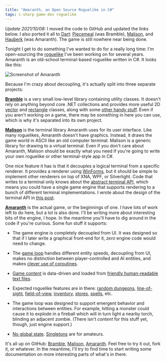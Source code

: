 ```yaml
---
title: "Amaranth, an Open Source Roguelike in C#"
tags: c-sharp game-dev roguelike
---
```


<div class="update">
<p><em>Update 2021/10/08:</em> I moved the code to GitHub and updated the links
below. I also ported it all to <a href="http://dart.dev">Dart</a>:
<a href="https://github.com/munificent/piecemeal">Piecemeal</a> (was Bramble),
<a href="https://github.com/munificent/malison">Malison</a>, and
<a href="https://github.com/munificent/hauberk">Hauberk</a> (was Amaranth). The
game is still nowhere near being done.</p>
</div>

Tonight I get to do something I've wanted to do for a really long time: I'm
open-sourcing the [roguelike][] I've been working on for several years. Amaranth
is an old-school terminal-based roguelike written in C#. It looks like this:

[roguelike]: http://en.wikipedia.org/wiki/Roguelike

<img alt="Screenshot of Amaranth" src="/image/2010/06/amaranth.png" class="framed"/>

Because I'm crazy about decoupling, it's actually split into three separate
projects:

**[Bramble][]** is a very small low-level library containing utility classes. It
doesn't rely on anything beyond core .NET collections and provides more useful
2D [vector][] and [rectangle][] classes, along with some [other handy
stuff][ext]. Even if you aren't working on a game, there may be something in
here you can use, which is why it's separated into its own project.

[bramble]: https://github.com/munificent/bramble-dotnet
[vector]: https://github.com/munificent/bramble-dotnet/blob/master/Bramble.Core/Vec.cs
[rectangle]: https://github.com/munificent/bramble-dotnet/blob/master/Bramble.Core/Rect.cs
[ext]: https://github.com/munificent/bramble-dotnet/blob/master/Bramble.Core/Int32Extensions.cs

**[Malison][]** is the terminal library Amaranth uses for its user interface.
Like many roguelikes, Amaranth doesn't have graphics. Instead, it draws the game
world in ASCII like an old computer terminal. Malison is a generic library for
drawing to a virtual terminal. Even if you don't care about Amaranth, Malison
should be exactly what you need if you're going to write your own roguelike or
other terminal-style app in C#.

[malison]: http://github.com/munificent/malison-dotnet

One nice feature it has is that it decouples a logical terminal from a specific
renderer. It provides a renderer using [WinForms][], but it should be simple to
implement other renderers on top of XNA, WPF, or Silverlight. Code that writes
to a terminal only knows about the [abstract terminal API][term], which means
you could have a single game engine that supports rendering to a bunch of
different terminal implementations. I wrote about the design of the terminal API
in [this post][api].

[winforms]: http://github.com/munificent/malison-dotnet/blob/master/Malison.WinForms/
[term]: http://github.com/munificent/malison-dotnet/blob/master/Malison.Core/ITerminal.cs
[api]: /2008/02/26/avoiding-overload-hell-in-c/

**[Amaranth][]** is the actual game, or the beginnings of one. I have lots of
work left to do here, but a lot is also done. I'll be writing more about
interesting bits of the engine, I hope. In the meantime you'll have to dig
around in the code if you're curious. Some fun stuff it supports:

[amaranth]: https://github.com/munificent/amaranth

*   The game engine is completely decoupled from UI. It was designed so that if
    I later write a graphical front-end for it, *zero* engine code would need to
    change.

*   The [game loop][] handles different entity speeds, decoupling from UI, makes
    no distinction between player-controlled and AI entities, and makes [clever
    use of coroutines][coro].

*   [Game content][] is data-driven and loaded from [friendly human-readable
    text files][jelly].

*   Expected roguelike features are in there: [random dungeons][],
    [line-of-sight][], [field-of-view][], [inventory][], [stores][], [spells][],
    etc.

*   The game loop was designed to support emergent behavior and interactions
    between entities. For example, hitting a monster could cause it to explode
    in a fireball which will in turn light a nearby torch, blinding an adjacent
    zombie. (There isn't *content* for this stuff yet, though, just engine
    support.)

*   [No global state][global]. [Singletons][] are for amateurs.

[game loop]: https://github.com/munificent/amaranth/tree/master/Amaranth.Engine/Classes/Game.cs#cl-255
[coro]: /2008/11/17/using-an-iterator-as-a-game-loop/
[game content]: https://github.com/munificent/amaranth/tree/master/Amaranth.Data/Data/
[jelly]: https://github.com/munificent/amaranth/tree/master/Amaranth.Data/Data/Monsters/J%20-%20Jelly.txt
[random dungeons]: https://github.com/munificent/amaranth/tree/master/Amaranth.Engine/Classes/Dungeon/Generation/FeatureCreepGenerator.cs
[line-of-sight]: https://github.com/munificent/amaranth/tree/master/Amaranth.Engine/Classes/Los.cs
[field-of-view]: https://github.com/munificent/amaranth/tree/master/Amaranth.Engine/Classes/Fov.cs
[inventory]: https://github.com/munificent/amaranth/tree/master/Amaranth.Engine/Classes/Things/Items/Inventory.cs
[stores]: https://github.com/munificent/amaranth/tree/master/Amaranth.Engine/Classes/Dungeon/Town/
[spells]: https://github.com/munificent/amaranth/tree/master/Amaranth.Engine/Classes/Processing/Actions/Magic/
[global]: https://github.com/munificent/amaranth/tree/master/Amaranth.Engine/Classes/Content/Content.cs
[singletons]: http://gameprogrammingpatterns.com/singleton.html

It's all up on GitHub: [Bramble][], [Malison][], [Amaranth][]. Feel free to try
it out, fork it, or whatever. In the meantime, I'll try to find time to start
writing some documentation on more interesting parts of what's in there.
